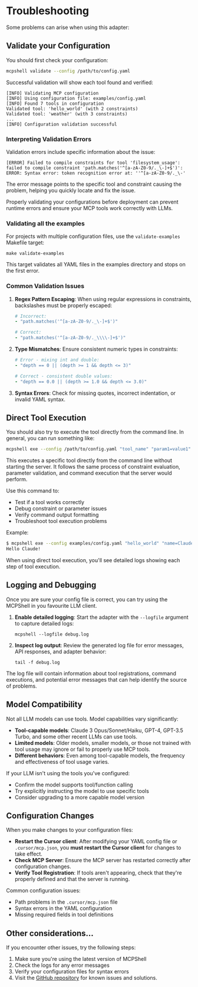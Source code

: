 # Troubleshooting

Some problems can arise when using this adapter:

## Validate your Configuration

You should first check your configuration:

```bash
mcpshell validate --config /path/to/config.yaml
```

Successful validation will show each tool found and verified:

```console
[INFO] Validating MCP configuration
[INFO] Using configuration file: examples/config.yaml
[INFO] Found 7 tools in configuration
Validated tool: 'hello_world' (with 2 constraints)
Validated tool: 'weather' (with 3 constraints)
...
[INFO] Configuration validation successful
```

### Interpreting Validation Errors

Validation errors include specific information about the issue:

```console
[ERROR] Failed to compile constraints for tool 'filesystem_usage': 
failed to compile constraint 'path.matches('^[a-zA-Z0-9/._\-]+$')': 
ERROR: Syntax error: token recognition error at: ''^[a-zA-Z0-9/._\-'
```

The error message points to the specific tool and constraint causing the problem, helping you quickly locate and fix the issue.

Properly validating your configurations before deployment can prevent runtime errors and ensure your MCP tools work correctly with LLMs.

### Validating all the examples

For projects with multiple configuration files, use the `validate-examples` Makefile target:

```console
make validate-examples
```

This target validates all YAML files in the examples directory and stops on the first error.

### Common Validation Issues

1. **Regex Pattern Escaping**: When using regular expressions in constraints, backslashes must be properly escaped:

   ```yaml
   # Incorrect:
   - "path.matches('^[a-zA-Z0-9/._\-]+$')"   
   
   # Correct:
   - "path.matches('^[a-zA-Z0-9/._\\\\-]+$')"
   ```

2. **Type Mismatches**: Ensure consistent numeric types in constraints:

   ```yaml
   # Error - mixing int and double:
   - "depth == 0 || (depth >= 1 && depth <= 3)"
   
   # Correct - consistent double values:
   - "depth == 0.0 || (depth >= 1.0 && depth <= 3.0)"
   ```

3. **Syntax Errors**: Check for missing quotes, incorrect indentation, or invalid YAML syntax.

## Direct Tool Execution

You should also try to execute the tool directly from the command line. In general,
you can run something like:

```bash
mcpshell exe --config /path/to/config.yaml "tool_name" "param1=value1" "param2=value2"
```

This executes a specific tool directly from the command line without starting the server. It follows the
same process of constraint evaluation, parameter validation, and command execution that the server would perform. 

Use this command to:

- Test if a tool works correctly
- Debug constraint or parameter issues
- Verify command output formatting
- Troubleshoot tool execution problems

Example:

```bash
$ mcpshell exe --config examples/config.yaml "hello_world" "name=Claude"
Hello Claude!
```

When using direct tool execution, you'll see detailed logs showing each step of tool execution.

## Logging and Debugging

Once you are sure your config file is correct, you can try using the MCPShell in you favourite LLM client.

1. **Enable detailed logging**: Start the adapter with the `--logfile` argument to
   capture detailed logs:

   ```console
   mcpshell --logfile debug.log
   ```

2. **Inspect log output**: Review the generated log file for error messages,
   API responses, and adapter behavior:

   ```console
   tail -f debug.log
   ```

The log file will contain information about tool registrations, command executions, and
potential error messages that can help identify the source of problems.

## Model Compatibility

Not all LLM models can use tools. Model capabilities vary significantly:

- **Tool-capable models**: Claude 3 Opus/Sonnet/Haiku, GPT-4, GPT-3.5 Turbo,
  and some other recent LLMs can use tools.
- **Limited models**: Older models, smaller models, or those not trained with tool
  usage may ignore or fail to properly use MCP tools.
- **Different behaviors**: Even among tool-capable models, the frequency and
  effectiveness of tool usage varies.

If your LLM isn't using the tools you've configured:

- Confirm the model supports tool/function calling
- Try explicitly instructing the model to use specific tools
- Consider upgrading to a more capable model version

## Configuration Changes

When you make changes to your configuration files:

- **Restart the Cursor client**: After modifying your YAML config file
  or `.cursor/mcp.json`, you **must restart the Cursor client** for changes
  to take effect.
- **Check MCP Server**: Ensure the MCP server has restarted correctly after
  configuration changes.
- **Verify Tool Registration**: If tools aren't appearing, check that they're
  properly defined and that the server is running.

Common configuration issues:

- Path problems in the `.cursor/mcp.json` file
- Syntax errors in the YAML configuration
- Missing required fields in tool definitions

## Other considerations...

If you encounter other issues, try the following steps:

1. Make sure you're using the latest version of MCPShell
2. Check the logs for any error messages
3. Verify your configuration files for syntax errors
4. Visit the [GitHub repository](https://github.com/inercia/MCPShell) for
   known issues and solutions.

